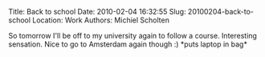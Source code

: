 Title: Back to school
Date: 2010-02-04 16:32:55
Slug: 20100204-back-to-school
Location: Work
Authors: Michiel Scholten

<p>So tomorrow I'll be off to my university again to follow a course. Interesting sensation. Nice to go to Amsterdam again though :) *puts laptop in bag*</p>